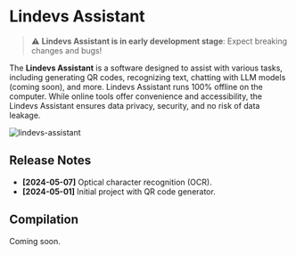 # Lindevs Assistant

> ⚠️ **Lindevs Assistant is in early development stage**: Expect breaking changes and bugs!

The **Lindevs Assistant** is a software designed to assist with various tasks, including generating QR codes,
recognizing text, chatting with LLM models (coming soon), and more. Lindevs Assistant runs 100% offline on the
computer. While online tools offer convenience and accessibility, the Lindevs Assistant ensures data privacy,
security, and no risk of data leakage.

![lindevs-assistant](https://i.ibb.co/4gtc9K8/lindevs-assistant.png)

## Release Notes

* **[2024-05-07]** Optical character recognition (OCR).
* **[2024-05-01]** Initial project with QR code generator.

## Compilation

Coming soon.
